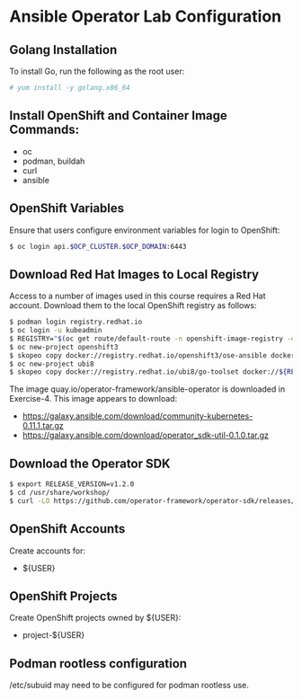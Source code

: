 # Ansible Operator Lab Configuration

## Golang Installation
To install Go, run the following as the root user:

```bash
# yum install -y golang.x86_64
```

## Install OpenShift and Container Image Commands:
* oc
* podman, buildah
* curl
* ansible

## OpenShift Variables
Ensure that users configure environment variables for login to OpenShift:
```bash
$ oc login api.$OCP_CLUSTER.$OCP_DOMAIN:6443
```

## Download Red Hat Images to Local Registry
Access to a number of images used in this course requires a Red Hat account. Download them to the local OpenShift registry as follows:
```bash
$ podman login registry.redhat.io
$ oc login -u kubeadmin
$ REGISTRY="$(oc get route/default-route -n openshift-image-registry -o=jsonpath='{.spec.host}')"
$ oc new-project openshift3
$ skopeo copy docker://registry.redhat.io/openshift3/ose-ansible docker://${REGISTRY}/openshift3/ose-ansible
$ oc new-project ubi8
$ skopeo copy docker://registry.redhat.io/ubi8/go-toolset docker://${REGISTRY}/ubi8/go-toolset
```

The image quay.io/operator-framework/ansible-operator is downloaded in Exercise-4. This image appears to download:
* https://galaxy.ansible.com/download/community-kubernetes-0.11.1.tar.gz
* https://galaxy.ansible.com/download/operator_sdk-util-0.1.0.tar.gz

## Download the Operator SDK
```bash
$ export RELEASE_VERSION=v1.2.0
$ cd /usr/share/workshop/
$ curl -LO https://github.com/operator-framework/operator-sdk/releases/download/${RELEASE_VERSION}/operator-sdk-${RELEASE_VERSION}-x86_64-linux-gnu
```

## OpenShift Accounts
Create accounts for:
* ${USER}
<!--
* ${USER}-client
-->

## OpenShift Projects
Create OpenShift projects owned by ${USER}:
* project-${USER}
<!--
* ${USER}-hellogo-operator-system
-->
## Podman rootless configuration
/etc/subuid may need to be configured for podman rootless use.